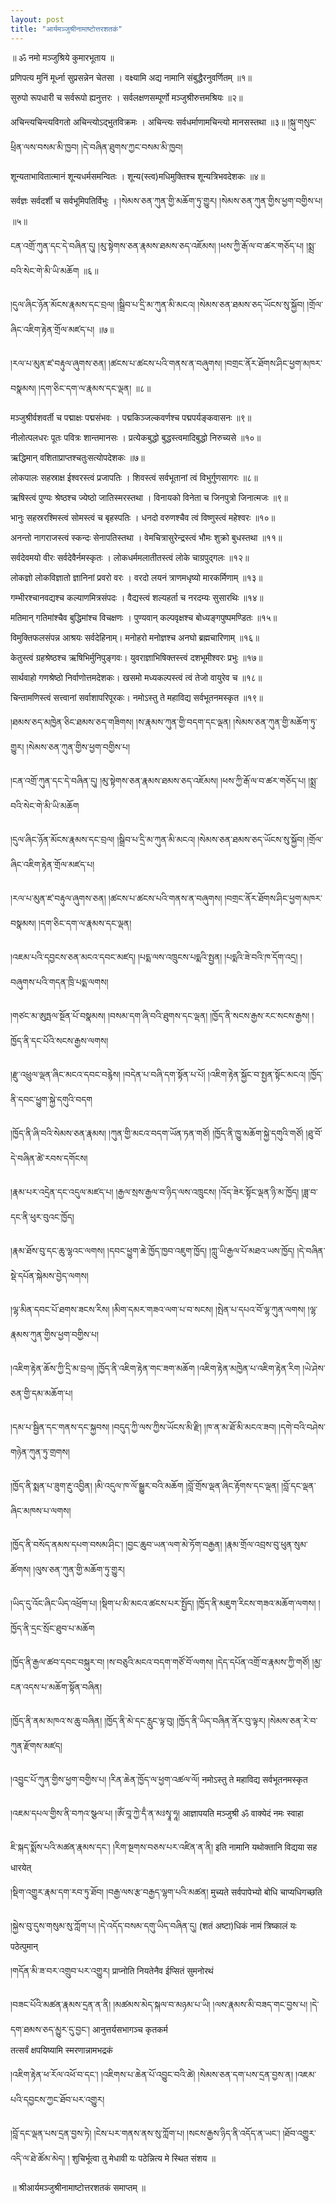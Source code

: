 ```yaml
---
layout: post
title: "आर्यमञ्जुश्रीनामाष्टोत्तरशतकं"
---
```


॥ ॐ नमो मञ्जुश्रिये कुमारभूताय ॥

प्रणिपत्य मुनिं मूर्ध्ना सुप्रसन्नेन चेतसा ।
वक्ष्यामि अद्य नामानि संबुद्धैरनुवर्णितम् ॥१॥

सुरुपो रूपधारी च सर्वरूपो ह्यनुत्तरः ।
सर्वलक्षणसम्पूर्णो मञ्जुश्रीरुत्तमश्रियः ॥२॥

अचिन्त्यचिन्त्यविगतो अचिन्त्योऽद्भुतविक्रमः ।
अचिन्त्यः सर्वधर्माणामचिन्त्यो मानसस्तथा ॥३॥
།སྐུ་གསུང་ཕྲིན་ལས་བསམ་མི་ཁྱབ། །དེ་བཞིན་ཐུགས་ཀྱང་བསམ་མི་ཁྱབ།

शून्यताभावितात्मानं शून्यधर्मसमन्वितः ।
शून्य(स्त्व)मधिमुक्तिश्च शून्यत्रिभवदेशकः ॥४॥

सर्वज्ञः सर्वदर्शी च सर्वभूमिपतिर्विभुः ।
།སེམས་ཅན་ཀུན་གྱི་མཆོག་ཏུ་གྱུར། །སེམས་ཅན་ཀུན་གྱིས་ཕྱག་བགྱིས་པ། ॥५॥

ངན་འགྲོ་ཀུན་དང་དེ་བཞིན་དུ། །མུ་སྟེགས་ཅན་རྣམས་ཐམས་ཅད་འཇོམས།
།ཕས་ཀྱི་རྒོ་ལ་བ་ཚར་གཅོད་པ། །སྨྲ་བའི་སེང་གེ་མི་ཡི་མཆོག ॥६॥

།དུལ་ཞིང་ཉོན་མོངས་རྣམས་དང་བྲལ། །སྒྲིབ་པ་དྲི་མ་ཀུན་མི་མངའ།
།སེམས་ཅན་ཐམས་ཅད་ཡོངས་སུ་སྐྱོབ། །གྲོལ་ཞིང་འཇིག་རྟེན་གྲོལ་མཛད་པ། ॥७॥

།རལ་པ་མུན་ཛ་བརྟུལ་ཞུགས་ཅན། །ཚངས་པ་ཚངས་པའི་གནས་ན་བཞུགས།
།བགྲང་ནོར་ཐོགས་ཤིང་ཕྱག་མཁར་བསྣམས། །དག་ཅིང་དག་ལ་རྣམས་དང་ལྡན། ॥८॥

मञ्जुश्रीर्वशवर्ती च पद्माक्षः पद्मसंभवः ।
पद्मकिञ्जल्कवर्णश्च पद्मपर्यङ्कवासनः ॥९॥

नीलोत्पलधरः पूतः पवित्रः शान्तमानसः ।
प्रत्येकबुद्धो बुद्धस्त्वमादिबुद्धो निरुच्यसे ॥१०॥

ऋद्धिमान् वशिताप्राप्तश्चतुःसत्योपदेशकः ॥७॥

लोकपालः सहस्राक्ष ईश्वरस्त्वं प्रजापतिः ।
शिवस्त्वं सर्वभूतानां त्वं विभुर्गुणसागरः ॥८॥

ऋषिस्त्वं पुण्यः श्रेष्ठश्च ज्येष्ठो जातिस्मरस्तथा ।
विनायको विनेता च जिनपुत्रो जिनात्मजः ॥९॥

भानुः सहस्ररश्मिस्त्वं सोमस्त्वं च बृहस्पतिः ।
धनदो वरुणश्चैव त्वं विष्णुस्त्वं महेश्वरः ॥१०॥ 

अनन्तो नागराजस्त्वं स्कन्दः सेनापतिस्तथा ।
वेमचित्रासुरेन्द्रस्त्वं भौमः शुक्रो बुधस्तथा ॥११॥

सर्वदेवमयो वीरः सर्वदेवैर्नमस्कृतः ।
लोकधर्ममलातीतस्त्वं लोके चाग्रपुद्गलः ॥१२॥

लोकज्ञो लोकविज्ञातो ज्ञानिनां प्रवरो वरः ।
वरदो लयनं त्राणमधृष्यो मारकर्मिणाम् ॥१३॥

गम्भीरश्चानवद्यश्च कल्याणमित्रसंपदः ।
वैद्यस्त्वं शल्यहर्ता च नरदम्यः सुसारथिः ॥१४॥

मतिमान् गतिमांश्चैव बुद्धिमांश्च विचक्षणः ।
पुण्यवान् कल्पवृक्षश्च बोध्यङ्गपुष्पमण्डितः ॥१५॥

विमुक्तिफलसंपन्न आश्रयः सर्वदेहिनाम्।
मनोहरो मनोज्ञश्च अनघो ब्रह्मचारिणाम् ॥१६॥

केतुस्त्वं ग्रहश्रेष्ठश्च ऋषिभिर्मुनिपुङ्गवः।
युवराज्ञाभिषिक्तस्त्त्वं दशभूमीश्वरः प्रभुः ॥१७॥

सार्थवाहो गणश्रेष्ठो निर्वाणोत्तमदेशकः।
खसमो मध्यकल्पस्त्वं त्वं तेजो वायुरेव च ॥१८॥

चिन्तामणिस्त्वं सत्त्वानां सर्वाशापरिपूरकः।
नमोऽस्तु ते महाविद्य सर्वभूतनमस्कृत ॥१९॥


།ཐམས་ཅད་མཁྱེན་ཅིང་ཐམས་ཅད་གཟིགས། །ས་རྣམས་ཀུན་གྱི་བདག་དང་ལྡན།
།སེམས་ཅན་ཀུན་གྱི་མཆོག་ཏུ་གྱུར། །སེམས་ཅན་ཀུན་གྱིས་ཕྱག་བགྱིས་པ།

།ངན་འགྲོ་ཀུན་དང་དེ་བཞིན་དུ། །མུ་སྟེགས་ཅན་རྣམས་ཐམས་ཅད་འཇོམས།
།ཕས་ཀྱི་རྒོ་ལ་བ་ཚར་གཅོད་པ། །སྨྲ་བའི་སེང་གེ་མི་ཡི་མཆོག

།དུལ་ཞིང་ཉོན་མོངས་རྣམས་དང་བྲལ། །སྒྲིབ་པ་དྲི་མ་ཀུན་མི་མངའ།
།སེམས་ཅན་ཐམས་ཅད་ཡོངས་སུ་སྐྱོབ། །གྲོལ་ཞིང་འཇིག་རྟེན་གྲོལ་མཛད་པ།

།རལ་པ་མུན་ཛ་བརྟུལ་ཞུགས་ཅན། །ཚངས་པ་ཚངས་པའི་གནས་ན་བཞུགས།
།བགྲང་ནོར་ཐོགས་ཤིང་ཕྱག་མཁར་བསྣམས། །དག་ཅིང་དག་ལ་རྣམས་དང་ལྡན།

།འཇམ་པའི་དབྱངས་ཅན་མངའ་དབང་མཛད། །པདྨ་ལས་འཁྲུངས་པདྨའི་སྤྱན།
།པདྨའི་ཟེ་བའི་ཁ་དོག་འདྲ། །བཞུགས་པའི་གདན་ཁྲི་པདྨ་ལགས།

།གཙང་མ་ཨུཏྤལ་སྔོན་པོ་བསྣམས། །བསམ་དག་ཞི་བའི་ཐུགས་དང་ལྡན།
།ཁྱོད་ནི་སངས་རྒྱས་རང་སངས་རྒྱས། །ཁྱོད་ནི་དང་པོའི་སངས་རྒྱས་ལགས།

།རྫུ་འཕྲུལ་ལྡན་ཞིང་མངའ་དབང་བརྙེས། །བདེན་པ་བཞི་དག་སྟོན་པ་པོ།
།འཇིག་རྟེན་སྐྱོང་བ་སྤྱན་སྟོང་མངའ། །ཁྱོད་ནི་དབང་ཕྱུག་སྐྱེ་དགུའི་བདག

།ཁྱོད་ནི་ཞི་བའི་སེམས་ཅན་རྣམས། །ཀུན་གྱི་མངའ་བདག་ཡོན་ཏན་གཙོ།
།ཁྱོད་ནི་ཁྱུ་མཆོག་སྐྱེ་དགུའི་གཙོ། །ཐུ་བོ་དེ་བཞིན་ཚེ་རབས་དགོངས།

།རྣམ་པར་འདྲེན་དང་འདུལ་མཛད་པ། །རྒྱལ་སྲས་རྒྱལ་བ་ཉིད་ལས་འཁྲུངས།
།འོད་ཟེར་སྟོང་ལྡན་ཉི་མ་ཁྱོད། །ཟླ་བ་དང་ནི་ཕུར་བུའང་ཁྱོད།

།རྣམ་ཐོས་བུ་དང་ཆུ་ལྷའང་ལགས། །དབང་ཕྱུག་ཆེ་ཁྱོད་ཁྱབ་འཇུག་ཁྱོད།
།ཀླུ་ཡི་རྒྱལ་པོ་མཐའ་ཡས་ཁྱོད། །དེ་བཞིན་སྡེ་དཔོན་སྐེམས་བྱེད་ལགས།

།ལྷ་མིན་དབང་པོ་ཐགས་ཟངས་རིས། །མིག་དམར་གཟའ་ལག་པ་བ་སངས།
།སྤེན་པ་དཔའ་བོ་ལྷ་ཀུན་ལགས། །ལྷ་རྣམས་ཀུན་གྱིས་ཕྱག་བགྱིས་པ།

།འཇིག་རྟེན་ཆོས་ཀྱི་དྲི་མ་བྲལ། །ཁྱོད་ནི་འཇིག་རྟེན་གང་ཟག་མཆོག
།འཇིག་རྟེན་མཁྱེན་པ་འཇིག་རྟེན་རིག །ཡེ་ཤེས་ཅན་གྱི་དམ་མཆོག་པ།

།དམ་པ་སྦྱིན་དང་གནས་དང་སྐྱབས། །བདུད་ཀྱི་ལས་ཀྱིས་ཡོངས་མི་རྫི།
།ཁ་ན་མ་ཐོ་མི་མངའ་ཟབ། །དགེ་བའི་བཤེས་གཉེན་ཀུན་ཏུ་གྲགས།

།ཁྱོད་ནི་སྨན་པ་ཟུག་རྔུ་འབྱིན། །མི་འདུལ་ཁ་ལོ་སྒྱུར་བའི་མཆོག
།བློ་གྲོས་ལྡན་ཞིང་རྟོགས་དང་ལྡན། །བློ་དང་ལྡན་ཞིང་མཁས་པ་ལགས།

།ཁྱོད་ནི་བསོད་ནམས་དཔག་བསམ་ཤིང་། །བྱང་ཆུབ་ཡན་ལག་མེ་ཏོག་བརྒྱན།
།རྣམ་གྲོལ་འབྲས་བུ་ཕུན་སུམ་ཚོགས། །ལུས་ཅན་ཀུན་གྱི་མཆོག་ཏུ་གྱུར།

།ཡིད་དུ་འོང་ཞིང་ཡིད་འཕྲོག་པ། །སྡིག་པ་མི་མངའ་ཚངས་པར་སྤྱོད།
།ཁྱོད་ནི་མཇུག་རིངས་གཟའ་མཆོག་ལགས། །ཁྱོད་ནི་དྲང་སྲོང་ཐུབ་པ་མཆོག

།ཁྱོད་ནི་རྒྱལ་ཚབ་དབང་བསྐུར་བ། །ས་བཅུའི་མངའ་བདག་གཙོ་བོ་ལགས།
།དེད་དཔོན་འགྲོ་བ་རྣམས་ཀྱི་གཙོ། །མྱ་ངན་འདས་པ་མཆོག་སྟོན་བཞིན།

།ཁྱོད་ནི་ནམ་མཁའ་ས་ཆུ་བཞིན། །ཁྱོད་ནི་མེ་དང་རླུང་ལྟ་བུ།
།ཁྱོད་ནི་ཡིད་བཞིན་ནོར་བུ་ལྟར། །སེམས་ཅན་རེ་བ་ཀུན་རྫོགས་མཛད།

།འབྱུང་པོ་ཀུན་གྱིས་ཕྱག་བགྱིས་པ། །རིན་ཆེན་ཁྱོད་ལ་ཕྱག་འཚལ་ལོ།
नमोऽस्तु ते महाविद्य सर्वभूतनमस्कृत 

།འཇམ་དཔལ་གྱིས་ནི་བཀའ་སྩལ་པ། །ཨོཾ་བཱ་ཀྱེ་དྃ་ན་མཿསྭཱ་ཧཱ།
आज्ञापयति मञ्जुश्री ॐ वाक्येदं नमः स्वाहा

ཇི་སྐད་སྨོས་པའི་མཚན་རྣམས་དང་། །རིག་སྔགས་བཅས་པར་འཛིན་ན་ནི།
इति नामानि यथोक्तानि विद्यया सह धारयेत्


།སྡིག་འགྱུར་རྣམ་དག་རབ་ཏུ་ཐོབ། །བརྒྱ་ལས་རྩ་བརྒྱད་ལྷག་པའི་མཚན།
मुच्यते सर्वपापेभ्यो बोधि चाप्यधिगच्छति

།སྐྱེས་བུ་དུས་གསུམ་སུ་ཀློག་པ། །དེ་འདོད་བསམ་དགུ་ཡིད་བཞིན་དུ།
(शतं अष्टा)धिकं नामं त्रिष्कालं यः पठेत्पुमान्

།གདོན་མི་ཟ་བར་འགྲུབ་པར་འགྱུར། 
प्राप्नोति नियतेनैव ईप्सितं सुमनोरथं

།བཟང་པོའི་མཚན་རྣམས་དྲན་ན་ནི། །མཚམས་མེད་སྐལ་བ་མཉམ་པ་ཡི། 
།ལས་རྣམས་མི་བཟད་གང་བྱས་པ། །དེ་དག་ཐམས་ཅད་མྱུར་དུ་བྱང་།
आनुत्तर्यसभागञ्च कृतकर्म  
तत्सर्वं क्षपयिष्यामि स्मरणान्नामभद्रकं

།འཇིག་རྟེན་ཕ་རོལ་འཕོ་བ་དང་། །འཇིགས་པ་ཆེན་པོ་འབྱུང་བའི་ཚེ།
།སེམས་ཅན་དག་པས་དྲན་བྱས་ན། །འཇམ་པའི་དབྱངས་ཀྱང་ཐོབ་པར་འགྱུར།


།བློ་དང་ལྡན་པས་དྲན་བྱས་ཏེ། །ངེས་པར་གནས་ནས་སུ་ཀློག་པ།
།སངས་རྒྱས་ཉིད་ནི་འདོད་ན་ཡང་། །ཐོབ་འགྱུར་འདི་ལ་ཐེ་ཚོམ་མེད། །
शुचिर्भूत्वा तु मेधावी यः पठेन्नित्य मे स्थित
 संशय ॥

॥ श्रीआर्यमञ्जुश्रीनामाष्टोत्तरशतकं समाप्तम् ॥